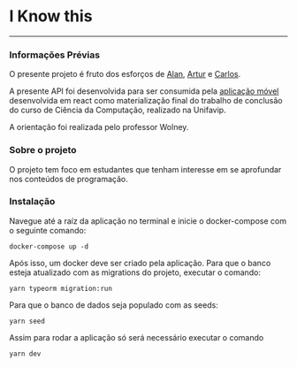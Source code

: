 # I Know this

----

### Informações Prévias
O presente projeto é fruto dos esforços de [Alan](https://github.com/alanwcg), [Artur](https://github.com/arturferreira-dev) e [Carlos](https://github.com/carlossgabriel).

A presente API foi desenvolvida para ser consumida pela [aplicação móvel](https://github.com/alanwcg/i-know-this-app) desenvolvida em react como materialização final do trabalho de conclusão do curso de Ciência da Computação, realizado na Unifavip.

A orientação foi realizada pelo professor Wolney.

### Sobre o projeto
O projeto tem foco em estudantes que tenham interesse em se aprofundar nos conteúdos de programação.


### Instalação

Navegue até a raíz da aplicação no terminal e inicie o docker-compose com o seguinte comando:

```
docker-compose up -d
```

Após isso, um docker deve ser criado pela aplicação. Para que o banco esteja atualizado com as migrations do projeto, executar o comando: 

```
yarn typeorm migration:run
```

Para que o banco de dados seja populado com as seeds:

```
yarn seed
```

Assim para rodar a aplicação só será necessário executar o comando 

```
yarn dev
```